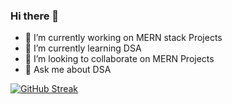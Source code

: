 ### Hi there 👋
- 🔭 I’m currently working on MERN stack Projects
- 🌱 I’m currently learning DSA
- 👯 I’m looking to collaborate on MERN Projects
- 💬 Ask me about DSA

[![GitHub Streak](https://github-readme-streak-stats.herokuapp.com/?2306-priyansh=DenverCoder1)](https://git.io/streak-stats)
<!--
**2306-priyansh/2306-priyansh** is a ✨ _special_ ✨ repository because its `README.md` (this file) appears on your GitHub profile.

Here are some ideas to get you started:


- 📫 How to reach me: 
- 😄 Pronouns: ...
- ⚡ Fun fact: ...
-->
